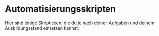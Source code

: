# Automatisierungsskripten
Hier sind einige Skriptideen, die du je nach deinen Aufgaben und deinem Ausbildungsstand einsetzen kannst:

